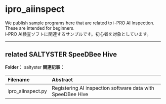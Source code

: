 # ipro_aiinspect

We publish sample programs here that are related to i-PRO AI Inspection. These are intended for beginners.  
i-PRO AI検査ソフトに関連するサンプルです。初心者を対象としています。

---

## related SALTYSTER SpeeDBee Hive

**Folder：** saltyster
**関連記事：** 

| Filename                                       | Abstract                                                                        |
|:-----------------------------------------------|:--------------------------------------------------------------------------------|
| ipro_aiinspect.py                              | Registering AI inspection software data with SpeeDBee Hive                      |
